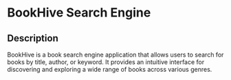 # BookHive Search Engine


## Description
BookHive is a book search engine application that allows users to search for books by title, author, or keyword. 
It provides an intuitive interface for discovering and exploring a wide range of books across various genres.


                                               

